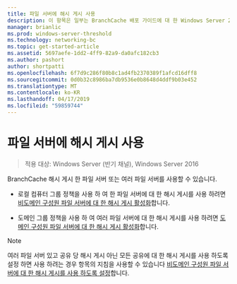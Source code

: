 ```yaml
---
title: 파일 서버에 해시 게시 사용
description: 이 항목은 일부는 BranchCache 배포 가이드에 대 한 Windows Server 2016, 지사에 WAN 대역폭 사용량을 최적화 하기 위해 분산 및 호스트 캐시 모드로 BranchCache를 배포 하는 방법을 보여 주는
manager: brianlic
ms.prod: windows-server-threshold
ms.technology: networking-bc
ms.topic: get-started-article
ms.assetid: 5697aefe-1dd2-4ff9-82a9-da0afc182cb3
ms.author: pashort
author: shortpatti
ms.openlocfilehash: 6f7d9c286f80b8c1ad4fb2370389f1afcd16dff8
ms.sourcegitcommit: 0d0b32c8986ba7db9536e0b8648d4ddf9b03e452
ms.translationtype: MT
ms.contentlocale: ko-KR
ms.lasthandoff: 04/17/2019
ms.locfileid: "59859744"
---
```

# <a name="enable-hash-publication-for-file-servers"></a>파일 서버에 해시 게시 사용

>적용 대상: Windows Server (반기 채널), Windows Server 2016

BranchCache 해시 게시 한 파일 서버 또는 여러 파일 서버를 사용할 수 있습니다.  
  
-   로컬 컴퓨터 그룹 정책을 사용 하 여 한 파일 서버에 대 한 해시 게시를 사용 하려면 [비도메인 구성원 파일 서버에 대 한 해시 게시 활성화](../../branchcache/deploy/Enable-Hash-Publication-for-Non-Domain-Member-File-Servers.md)합니다.  
  
-   도메인 그룹 정책을 사용 하 여 여러 파일 서버에 대 한 해시 게시를 사용 하려면 [도메인 구성원 파일 서버에 대 한 해시 게시 활성화](../../branchcache/deploy/Enable-Hash-Publication-for-Domain-Member-File-Servers.md)합니다.  
  
> [!NOTE]  
> 여러 파일 서버 있고 공유 당 해시 게시 아닌 모든 공유에 대 한 해시 게시를 사용 하도록 설정 하면 사용 하려는 경우 항목의 지침을 사용할 수 있습니다 [비도메인 구성원 파일 서버에 대 한 해시 게시를 사용 하도록 설정](Enable-Hash-Publication-for-Non-Domain-Member-File-Servers.md)합니다.  
  


